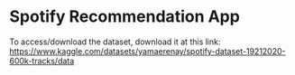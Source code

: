 # Spotify Recommendation App

To access/download the dataset, download it at this link: 
https://www.kaggle.com/datasets/yamaerenay/spotify-dataset-19212020-600k-tracks/data
